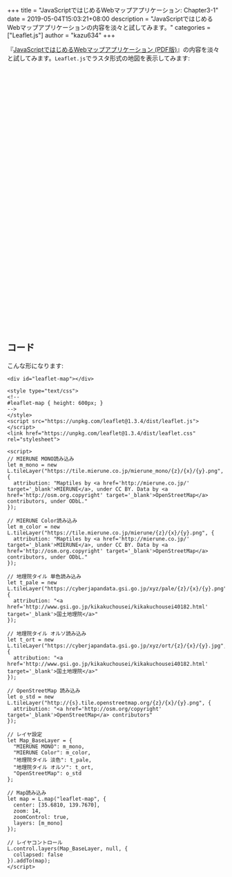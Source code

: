 +++
title = "JavaScriptではじめるWebマップアプリケーション: Chapter3-1"
date = 2019-05-04T15:03:21+08:00
description = "JavaScriptではじめるWebマップアプリケーションの内容を淡々と試してみます。"
categories = ["Leaflet.js"]
author = "kazu634"
+++

『[JavaScriptではじめるWebマップアプリケーション \(PDF版\)](https://booth.pm/ja/items/1314906)』の内容を淡々と試してみます。`Leaflet.js`でラスタ形式の地図を表示してみます:

<div id="leaflet-map"></div>

<style type="text/css">
<!--
#leaflet-map { height: 600px; }
-->
</style>
<script src="https://unpkg.com/leaflet@1.3.4/dist/leaflet.js"></script>
<link href="https://unpkg.com/leaflet@1.3.4/dist/leaflet.css" rel="stylesheet">

<script>
// MIERUNE MONO読み込み
let m_mono = new L.tileLayer("https://tile.mierune.co.jp/mierune_mono/{z}/{x}/{y}.png", {
  attribution: "Maptiles by <a href='http://mierune.co.jp/' target='_blank'>MIERUNE</a>, under CC BY. Data by <a href='http://osm.org.copyright' target='_blank'>OpenStreetMap</a> contributors, under ODbL."
});

// MIERUNE Color読み込み
let m_color = new L.tileLayer("https://tile.mierune.co.jp/mierune/{z}/{x}/{y}.png", {
  attribution: "Maptiles by <a href='http://mierune.co.jp/' target='_blank'>MIERUNE</a>, under CC BY. Data by <a href='http://osm.org.copyright' target='_blank'>OpenStreetMap</a> contributors, under ODbL."
});

// 地理院タイル 単色読み込み
let t_pale = new L.tileLayer("https://cyberjapandata.gsi.go.jp/xyz/pale/{z}/{x}/{y}.png", {
  attribution: "<a href='http://www.gsi.go.jp/kikakuchousei/kikakuchousei40182.html' target='_blank'>国土地理院</a>"
});

// 地理院タイル オルソ読み込み
let t_ort = new L.tileLayer("https://cyberjapandata.gsi.go.jp/xyz/ort/{z}/{x}/{y}.jpg", {
  attribution: "<a href='http://www.gsi.go.jp/kikakuchousei/kikakuchousei40182.html' target='_blank'>国土地理院</a>"
});

// OpenStreetMap 読み込み
let o_std = new L.tileLayer("http://{s}.tile.openstreetmap.org/{z}/{x}/{y}.png", {
  attribution: "<a href='http://osm.org/copyright' target='_blank'>OpenStreetMap</a> contributors"
});

// レイヤ設定
let Map_BaseLayer = {
  "MIERUNE MONO": m_mono,
  "MIERUNE Color": m_color,
  "地理院タイル 淡色": t_pale,
  "地理院タイル オルソ": t_ort,
  "OpenStreetMap": o_std
};

// Map読み込み
let map = L.map("leaflet-map", {
  center: [35.6810, 139.7670],
  zoom: 14,
  zoomControl: true,
  layers: [m_mono]
});

// レイヤコントロール
L.control.layers(Map_BaseLayer, null, {
  collapsed: false
}).addTo(map);
</script>


## コード
こんな形になります:

```
<div id="leaflet-map"></div>

<style type="text/css">
<!--
#leaflet-map { height: 600px; }
-->
</style>
<script src="https://unpkg.com/leaflet@1.3.4/dist/leaflet.js"></script>
<link href="https://unpkg.com/leaflet@1.3.4/dist/leaflet.css" rel="stylesheet">

<script>
// MIERUNE MONO読み込み
let m_mono = new L.tileLayer("https://tile.mierune.co.jp/mierune_mono/{z}/{x}/{y}.png", {
  attribution: "Maptiles by <a href='http://mierune.co.jp/' target='_blank'>MIERUNE</a>, under CC BY. Data by <a href='http://osm.org.copyright' target='_blank'>OpenStreetMap</a> contributors, under ODbL."
});

// MIERUNE Color読み込み
let m_color = new L.tileLayer("https://tile.mierune.co.jp/mierune/{z}/{x}/{y}.png", {
  attribution: "Maptiles by <a href='http://mierune.co.jp/' target='_blank'>MIERUNE</a>, under CC BY. Data by <a href='http://osm.org.copyright' target='_blank'>OpenStreetMap</a> contributors, under ODbL."
});

// 地理院タイル 単色読み込み
let t_pale = new L.tileLayer("https://cyberjapandata.gsi.go.jp/xyz/pale/{z}/{x}/{y}.png", {
  attribution: "<a href='http://www.gsi.go.jp/kikakuchousei/kikakuchousei40182.html' target='_blank'>国土地理院</a>"
});

// 地理院タイル オルソ読み込み
let t_ort = new L.tileLayer("https://cyberjapandata.gsi.go.jp/xyz/ort/{z}/{x}/{y}.jpg", {
  attribution: "<a href='http://www.gsi.go.jp/kikakuchousei/kikakuchousei40182.html' target='_blank'>国土地理院</a>"
});

// OpenStreetMap 読み込み
let o_std = new L.tileLayer("http://{s}.tile.openstreetmap.org/{z}/{x}/{y}.png", {
  attribution: "<a href='http://osm.org/copyright' target='_blank'>OpenStreetMap</a> contributors"
});

// レイヤ設定
let Map_BaseLayer = {
  "MIERUNE MONO": m_mono,
  "MIERUNE Color": m_color,
  "地理院タイル 淡色": t_pale,
  "地理院タイル オルソ": t_ort,
  "OpenStreetMap": o_std
};

// Map読み込み
let map = L.map("leaflet-map", {
  center: [35.6810, 139.7670],
  zoom: 14,
  zoomControl: true,
  layers: [m_mono]
});

// レイヤコントロール
L.control.layers(Map_BaseLayer, null, {
  collapsed: false
}).addTo(map);
</script>
```
